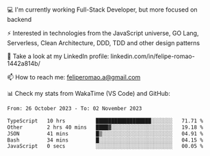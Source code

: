 💻 I'm currently working Full-Stack Developer, but more focused on backend

⚡ Interested in technologies from the JavaScript universe, GO Lang, Serverless, Clean Architecture, DDD, TDD and other design patterns

👥 Take a look at my LinkedIn profile: linkedin.com/in/felipe-romao-1442a814b/

📫 How to reach me: feliperomao.a@gmail.com

📊 Check my stats from WakaTime (VS Code) and GitHub:

<!--START_SECTION:waka-->

```txt
From: 26 October 2023 - To: 02 November 2023

TypeScript   10 hrs          ██████████████████░░░░░░░   71.71 %
Other        2 hrs 40 mins   ████▓░░░░░░░░░░░░░░░░░░░░   19.18 %
JSON         41 mins         █▒░░░░░░░░░░░░░░░░░░░░░░░   04.91 %
Bash         34 mins         █░░░░░░░░░░░░░░░░░░░░░░░░   04.15 %
JavaScript   0 secs          ░░░░░░░░░░░░░░░░░░░░░░░░░   00.05 %
```

<!--END_SECTION:waka-->

